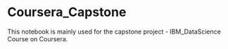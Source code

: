 # Coursera_Capstone
This notebook is mainly used for the capstone project - IBM_DataScience Course on Coursera.